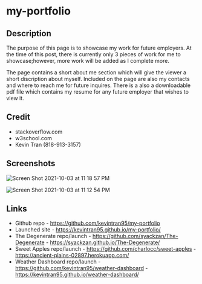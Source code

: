 # my-portfolio

## Description
The purpose of this page is to showcase my work for future employers. At the time of this post, there is currently only 3 pieces of work for me to showcase;however, more work will be added as I complete more.

The page contains a short about me section which will give the viewer a short discription about myself. Included on the page are also my contacts and where to reach me for future inquires. There is a also a downloadable pdf file which contains my resume for any future employer that wishes to view it. 

## Credit
- stackoverflow.com
- w3school.com
- Kevin Tran (818-913-3157)

## Screenshots
![Screen Shot 2021-10-03 at 11 18 57 PM](https://user-images.githubusercontent.com/87213793/135802791-232ebdf4-da31-4913-bf09-5c130568daa3.png)

![Screen Shot 2021-10-03 at 11 12 54 PM](https://user-images.githubusercontent.com/87213793/135802287-2634961c-7558-4535-bdda-86ab4f10c073.png)



## Links
- Github repo - https://github.com/kevintran95/my-portfolio
- Launched site - https://kevintran95.github.io/my-portfolio/
- The Degenerate repo/launch - https://github.com/syackzan/The-Degenerate - https://syackzan.github.io/The-Degenerate/
- Sweet Apples repo/launch - https://github.com/charlocc/sweet-apples - https://ancient-plains-02897.herokuapp.com/
- Weather Dashboard repo/launch - https://github.com/kevintran95/weather-dashboard - https://kevintran95.github.io/weather-dashboard/

